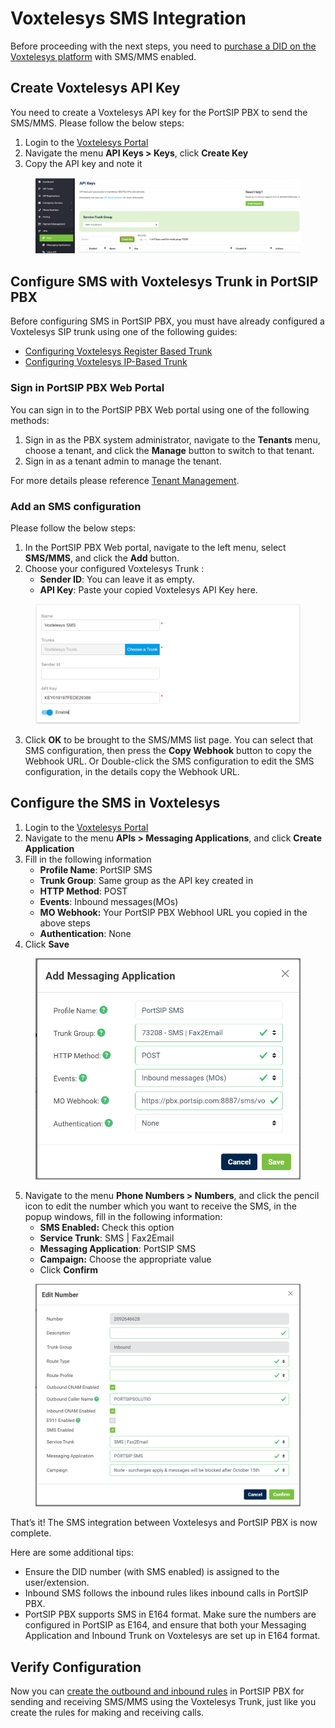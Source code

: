 # Voxtelesys SMS Integration

Before proceeding with the next steps, you need to [purchase a DID on the Voxtelesys platform](purchase-a-did-on-questblue-platform.md) with SMS/MMS enabled.

## Create Voxtelesys API Key

You need to create a Voxtelesys API key for the PortSIP PBX to send the SMS/MMS. Please follow the below steps:

1. Login to the [Voxtelesys Portal](https://portal.voxtelesys.net/)
2. Navigate the menu **API Keys > Keys**, click **Create Key**
3. Copy the API key and note it

<figure><img src="../../../.gitbook/assets/voxtelesys-fig21.png" alt=""><figcaption></figcaption></figure>

## Configure SMS with Voxtelesys Trunk in PortSIP PBX

Before configuring SMS in PortSIP PBX, you must have already configured a Voxtelesys SIP trunk using one of the following guides:

* [Configuring Voxtelesys Register Based Trunk](configuring-questblue-register-authentication-trunk.md)
* [Configuring Voxtelesys IP-Based Trunk](configuring-questblue-ip-authentication-trunk.md)

### Sign in PortSIP PBX Web Portal

You can sign in to the PortSIP PBX Web portal using one of the following methods:

1. Sign in as the PBX system administrator, navigate to the **Tenants** menu, choose a tenant, and click the **Manage** button to switch to that tenant.
2. Sign in as a tenant admin to manage the tenant.

For more details please reference [Tenant Management](../../portsip-pbx-administration-guide/3-tenant-management.md).

### Add an SMS configuration

Please follow the below steps:

1. In the PortSIP PBX Web portal, navigate to the left menu, select **SMS/MMS**, and click the **Add** button.&#x20;
2. Choose your configured Voxtelesys Trunk :
   * **Sender ID**: You can leave it as empty.
   * **API Key**: Paste your copied Voxtelesys API Key here.

<figure><img src="../../../.gitbook/assets/voxtelesys-fig28.png" alt=""><figcaption></figcaption></figure>

3. Click **OK** to be brought to the SMS/MMS list page. You can select that SMS configuration, then press the **Copy Webhook** button to copy the Webhook URL. Or Double-click the SMS configuration to edit the SMS configuration, in the details copy the Webhook URL.

## Configure the SMS in Voxtelesys

1. Login to the [Voxtelesys Portal](https://portal.voxtelesys.net/)
2. Navigate to the menu **APIs > Messaging Applications**, and click **Create Application**
3. Fill in the following information
   * **Profile Name**: PortSIP SMS
   * **Trunk Group**: Same group as the API key created in
   * **HTTP Method**: POST
   * **Events**: Inbound messages(MOs)
   * **MO Webhook:** Your PortSIP PBX Webhool URL you copied in the above steps
   * **Authentication**: None
4. Click **Save**

<figure><img src="../../../.gitbook/assets/voxtelesys-fig23.png" alt="" width="563"><figcaption></figcaption></figure>

5. Navigate to the menu **Phone Numbers > Numbers**, and click the pencil icon to edit the number which you want to receive the SMS, in the popup windows, fill in the following information:
   * **SMS Enabled:** Check this option
   * **Service Trunk**: SMS | Fax2Email
   * **Messaging Application**: PortSIP SMS
   * **Campaign:** Choose the appropriate value
   * Click **Confirm**

<figure><img src="../../../.gitbook/assets/voxtelesys-fig24.png" alt="" width="563"><figcaption></figcaption></figure>

That’s it! The SMS integration between Voxtelesys and PortSIP PBX is now complete.

Here are some additional tips:

* Ensure the DID number (with SMS enabled) is assigned to the user/extension.
* Inbound SMS follows the inbound rules likes inbound calls in PortSIP PBX.
* PortSIP PBX supports SMS in E164 format. Make sure the numbers are configured in PortSIP as E164, and ensure that both your Messaging Application and Inbound Trunk on Voxtelesys are set up in E164 format.

## Verify Configuration

Now you can [create the outbound and inbound rules](configuring-outbound-and-inbound-calls.md) in PortSIP PBX for sending and receiving SMS/MMS using the Voxtelesys Trunk, just like you create the rules for making and receiving calls.


